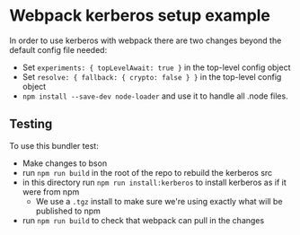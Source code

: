 # Webpack kerberos setup example

In order to use kerberos with webpack there are two changes beyond the default config file needed:
- Set `experiments: { topLevelAwait: true }` in the top-level config object
- Set `resolve: { fallback: { crypto: false } }` in the top-level config object
- `npm install --save-dev node-loader` and use it to handle all .node files.

## Testing

To use this bundler test:
- Make changes to bson
- run `npm run build` in the root of the repo to rebuild the kerberos src
- in this directory run `npm run install:kerberos` to install kerberos as if it were from npm
  - We use a `.tgz` install to make sure we're using exactly what will be published to npm
- run `npm run build` to check that webpack can pull in the changes
